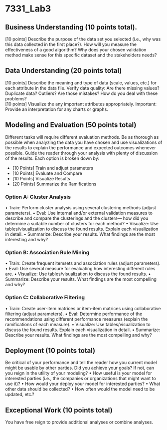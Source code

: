 # 7331_Lab3

## Business Understanding (10 points total).
[10 points] Describe the purpose of the data set you selected (i.e., why was this data collected in the first place?). How will you measure the effectiveness of a good algorithm? Why does your chosen validation method make sense for this specific dataset and the stakeholders needs? 

## Data Understanding (20 points total) 
[10 points] Describe the meaning and type of data (scale, values, etc.) for each attribute in the data file. Verify data quality: Are there missing values? Duplicate data? Outliers? Are those mistakes? How do you deal with these problems?  
[10 points] Visualize the any important attributes appropriately. Important: Provide an interpretation for any charts or graphs.

## Modeling and Evaluation (50 points total) 
Different tasks will require different evaluation methods. Be as thorough as possible when analyzing the data you have chosen and use visualizations of the results to explain the performance and expected outcomes whenever possible. Guide the reader through your analysis with plenty of discussion of the results. Each option is broken down by: 
- [10 Points] Train and adjust parameters 
- [10 Points] Evaluate and Compare 
- [10 Points] Visualize Results 
- [20 Points] Summarize the Ramifications 

### Option A: Cluster Analysis 
• Train: Perform cluster analysis using several clustering methods (adjust parameters). 
• Eval: Use internal and/or external validation measures to describe and compare the clusterings and the clusters— how did you determine a suitable number of clusters for each method? 
• Visualize: Use tables/visualization to discuss the found results. Explain each visualization in detail. 
• Summarize: Describe your results. What findings are the most interesting and why? 

### Option B: Association Rule Mining 
• Train: Create frequent itemsets and association rules (adjust parameters). 
• Eval: Use several measure for evaluating how interesting different rules are. 
• Visualize: Use tables/visualization to discuss the found results. 
• Summarize: Describe your results. What findings are the most compelling and why? 

### Option C: Collaborative Filtering 
• Train: Create user-item matrices or item-item matrices using collaborative filtering (adjust parameters). 
• Eval: Determine performance of the recommendations using different performance measures (explain the ramifications of each measure). 
• Visualize: Use tables/visualization to discuss the found results. Explain each visualization in detail. 
• Summarize: Describe your results. What findings are the most compelling and why?

## Deployment (10 points total) 
Be critical of your performance and tell the reader how you current model might be usable by other parties. Did you achieve your goals? If not, can you reign in the utility of your modeling? 
• How useful is your model for interested parties (i.e., the companies or organizations that might want to use it)? 
• How would your deploy your model for interested parties? 
• What other data should be collected? 
• How often would the model need to be updated, etc.? 

## Exceptional Work (10 points total) 
You have free reign to provide additional analyses or combine analyses.
